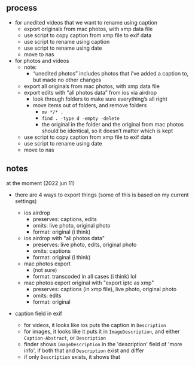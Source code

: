 ## process

- for unedited videos that we want to rename using caption
  - export originals from mac photos, with xmp data file
  - use script to copy caption from xmp file to exif data
  - use script to rename using caption
  - use script to rename using date
  - move to nas
- for photos and videos
  - note:
    - “unedited photos” includes photos that i’ve added a caption to, but made no other changes
  - export all originals from mac photos, with xmp data file
  - export edits with “all photos data” from ios via airdrop
    - look through folders to make sure everything’s all right
    - move items out of folders, and remove folders
      - `mv */* .`
      - `find . -type d -empty -delete`
      - the original in the folder and the original from mac photos should be identical, so it doesn’t matter which is kept
  - use script to copy caption from xmp file to exif data
  - use script to rename using date
  - move to nas

## notes

at the moment (2022 jun 11)

- there are 4 ways to export things (some of this is based on my current settings)

  - ios airdrop
    - preserves: captions, edits
    - omits: live photo, original photo
    - format: original (i think)
  - ios airdrop with "all photos data"
    - preserves: live photo, edits, original photo
    - omits: captions
    - format: original (i think)
  - mac photos export
    - (not sure)
    - format: transcoded in all cases (i think) lol
  - mac photos export original with "export iptc as xmp"
    - preserves: captions (in xmp file), live photo, original photo
    - omits: edits
    - format: original

- caption field in exif
  - for videos, it looks like ios puts the caption in `Description`
  - for images, it looks like it puts it in `ImageDescription`, and
    either `Caption-Abstract`, or `Description`
  - finder shows `ImageDescription` in the 'description' field of 'more info', if both that and `Description` exist and differ
  - if only `Description` exists, it shows that
